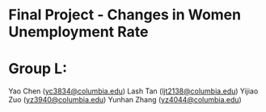 # Final Project - Changes in Women Unemployment Rate
# Group L:
Yao Chen (yc3834@columbia.edu)
Lash Tan (ljt2138@columbia.edu)
Yijiao Zuo (yz3940@columbia.edu)
Yunhan Zhang (yz4044@columbia.edu)

